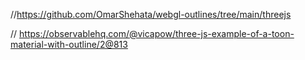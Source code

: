 //https://github.com/OmarShehata/webgl-outlines/tree/main/threejs

// https://observablehq.com/@vicapow/three-js-example-of-a-toon-material-with-outline/2@813